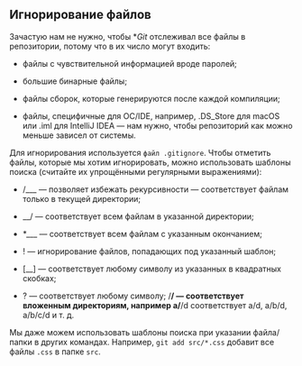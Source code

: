 ## Игнорирование файлов

Зачастую нам не нужно, чтобы **Git* отслеживал все файлы в репозитории, потому что в их число могут входить:

*  файлы с чувствительной информацией вроде паролей;

*  большие бинарные файлы;

*  файлы сборок, которые генерируются после каждой компиляции;

*  файлы, специфичные для ОС/IDE, например, .DS_Store для macOS или .iml для IntelliJ IDEA — нам нужно, чтобы репозиторий как можно меньше зависел от системы.

Для игнорирования используется `файл .gitignore`. Чтобы отметить файлы, которые мы хотим игнорировать, можно использовать шаблоны поиска (считайте их упрощёнными регулярными выражениями):

*  /___ — позволяет избежать рекурсивности — соответствует файлам только в текущей директории;

*  __/ — соответствует всем файлам в указанной директории;

*  *___ — соответствует всем файлам с указанным окончанием;

*  ! — игнорирование файлов, попадающих под указанный шаблон;

*  [__] — соответствует любому символу из указанных в квадратных скобках;

*  ? — соответствует любому символу;
/**/ — соответствует вложенным директориям, например a/**/d соответствует a/d, a/b/d, a/b/c/d и т. д.

Мы даже можем использовать шаблоны поиска при указании файла/папки в других командах. Например, `git add src/*.css` добавит все файлы `.css` в папке `src`.